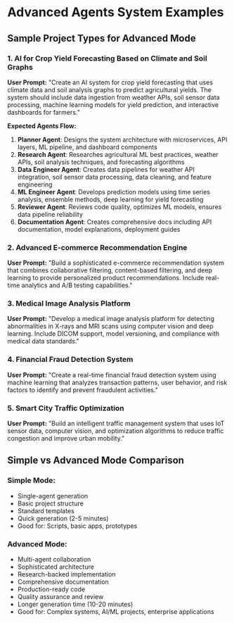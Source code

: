 # Advanced Agents System Examples

## Sample Project Types for Advanced Mode

### 1. AI for Crop Yield Forecasting Based on Climate and Soil Graphs

**User Prompt:**
"Create an AI system for crop yield forecasting that uses climate data and soil analysis graphs to predict agricultural yields. The system should include data ingestion from weather APIs, soil sensor data processing, machine learning models for yield prediction, and interactive dashboards for farmers."

**Expected Agents Flow:**
1. **Planner Agent**: Designs the system architecture with microservices, API layers, ML pipeline, and dashboard components
2. **Research Agent**: Researches agricultural ML best practices, weather APIs, soil analysis techniques, and forecasting algorithms
3. **Data Engineer Agent**: Creates data pipelines for weather API integration, soil sensor data processing, data cleaning, and feature engineering
4. **ML Engineer Agent**: Develops prediction models using time series analysis, ensemble methods, deep learning for yield forecasting
5. **Reviewer Agent**: Reviews code quality, optimizes ML models, ensures data pipeline reliability
6. **Documentation Agent**: Creates comprehensive docs including API documentation, model explanations, deployment guides

### 2. Advanced E-commerce Recommendation Engine

**User Prompt:**
"Build a sophisticated e-commerce recommendation system that combines collaborative filtering, content-based filtering, and deep learning to provide personalized product recommendations. Include real-time analytics and A/B testing capabilities."

### 3. Medical Image Analysis Platform

**User Prompt:**
"Develop a medical image analysis platform for detecting abnormalities in X-rays and MRI scans using computer vision and deep learning. Include DICOM support, model versioning, and compliance with medical data standards."

### 4. Financial Fraud Detection System

**User Prompt:**
"Create a real-time financial fraud detection system using machine learning that analyzes transaction patterns, user behavior, and risk factors to identify and prevent fraudulent activities."

### 5. Smart City Traffic Optimization

**User Prompt:**
"Build an intelligent traffic management system that uses IoT sensor data, computer vision, and optimization algorithms to reduce traffic congestion and improve urban mobility."

## Simple vs Advanced Mode Comparison

### Simple Mode:
- Single-agent generation
- Basic project structure
- Standard templates
- Quick generation (2-5 minutes)
- Good for: Scripts, basic apps, prototypes

### Advanced Mode:
- Multi-agent collaboration
- Sophisticated architecture
- Research-backed implementation
- Comprehensive documentation
- Production-ready code
- Quality assurance and review
- Longer generation time (10-20 minutes)
- Good for: Complex systems, AI/ML projects, enterprise applications
